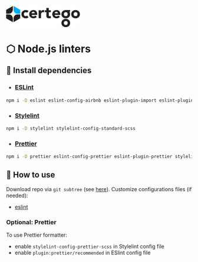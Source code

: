 <img src="../../Certego.png" alt="Certego" width="200" />

# ⬡ Node.js linters

## 🔧 Install dependencies

- ### [ESLint](https://eslint.org/)
```bash
npm i -D eslint eslint-config-airbnb eslint-plugin-import eslint-plugin-react eslint-plugin-react-hooks eslint-plugin-jsx-a11y
```

- ### [Stylelint](https://stylelint.io/)
```bash
npm i -D stylelint stylelint-config-standard-scss
```

- ### [Prettier](https://prettier.io/)
```bash
npm i -D prettier eslint-config-prettier eslint-plugin-prettier stylelint-config-prettier-scss
```

## 📖 How to use
Download repo via `git subtree` (see [here](/README.md)).
Customize configurations files (if needed):
- [eslint](eslint/.eslintrc.json)

### Optional: Prettier
To use Prettier formatter:
- enable `stylelint-config-prettier-scss` in Stylelint config file
- enable `plugin:prettier/recommended` in ESlint config file
